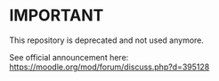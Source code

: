 # IMPORTANT

This repository is deprecated and not used anymore.

See official announcement here:
https://moodle.org/mod/forum/discuss.php?d=395128